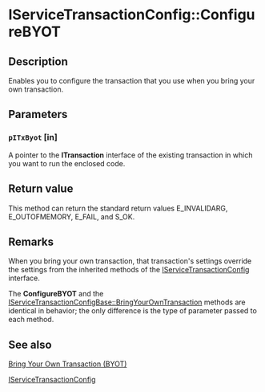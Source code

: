 # IServiceTransactionConfig::ConfigureBYOT

## Description

Enables you to configure the transaction that you use when you bring your own transaction.

## Parameters

### `pITxByot` [in]

A pointer to the **ITransaction** interface of the existing transaction in which you want to run the enclosed code.

## Return value

This method can return the standard return values E_INVALIDARG, E_OUTOFMEMORY, E_FAIL, and S_OK.

## Remarks

When you bring your own transaction, that transaction's settings override the settings from the inherited methods of the [IServiceTransactionConfig](https://learn.microsoft.com/windows/desktop/api/comsvcs/nn-comsvcs-iservicetransactionconfig) interface.

The **ConfigureBYOT** and the [IServiceTransactionConfigBase::BringYourOwnTransaction](https://learn.microsoft.com/windows/desktop/api/comsvcs/nf-comsvcs-iservicetransactionconfigbase-bringyourowntransaction) methods are identical in behavior; the only difference is the type of parameter passed to each method.

## See also

[Bring Your Own Transaction (BYOT)](https://learn.microsoft.com/windows/desktop/cossdk/bring-your-own-transaction--byot-)

[IServiceTransactionConfig](https://learn.microsoft.com/windows/desktop/api/comsvcs/nn-comsvcs-iservicetransactionconfig)